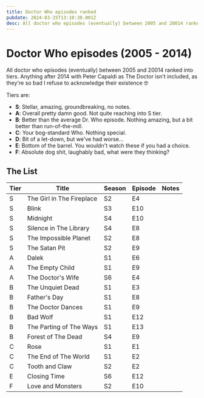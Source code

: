 ```yaml
---
title: Doctor Who episodes ranked
pubdate: 2024-03-25T13:10:30.001Z
desc: All doctor who episodes (eventually) between 2005 and 20014 ranked into tiers.
---
```

# Doctor Who episodes (2005 - 2014)

All doctor who episodes (eventually) between 2005 and 20014 ranked into tiers. Anything after 2014 with Peter Capaldi as The Doctor isn't included, as they're so bad I refuse to acknowledge their existence 🤓

Tiers are:

* **S**: Stellar, amazing, groundbreaking, no notes.
* **A**: Overall pretty damn good. Not quite reaching into S tier.
* **B**: Better than the average Dr. Who episode. Nothing amazing, but a bit better than run-of-the-mill. 
* **C**: Your bog-standard Who. Nothing special.
* **D**: Bit of a let-down, but we've had worse...
* **E**: Bottom of the barrel. You wouldn't watch these if you had a choice.
* **F**: Absolute dog shit, laughably bad, what were they thinking? 

## The List

| Tier | Title                     | Season | Episode | Notes |
| ---- | ------------------------- | ------ | ------- | ----- |
| S    | The Girl in The Fireplace | S2     | E4      |       |
| S    | Blink                     | S3     | E10     |       |
| S    | Midnight                  | S4     | E10     |       |
| S    | Silence in The Library    | S4     | E8      |       |
| S    | The Impossible Planet     | S2     | E8      |       |
| S    | The Satan Pit             | S2     | E9      |       |
| A    | Dalek                     | S1     | E6      |       |
| A    | The Empty Child           | S1     | E9      |       |
| A    | The Doctor's Wife         | S6     | E4      |       |
| B    | The Unquiet Dead          | S1     | E3      |       |
| B    | Father's Day              | S1     | E8      |       |
| B    | The Doctor Dances         | S1     | E9      |       |
| B    | Bad Wolf                  | S1     | E12     |       |
| B    | The Parting of The Ways   | S1     | E13     |       |
| B    | Forest of The Dead        | S4     | E9      |       |
| C    | Rose                      | S1     | E1      |       |
| C    | The End of The World      | S1     | E2      |       |
| C    | Tooth and Claw            | S2     | E2      |       |
| E    | Closing Time              | S6     | E12     |       |
| F    | Love and Monsters         | S2     | E10     |       |
